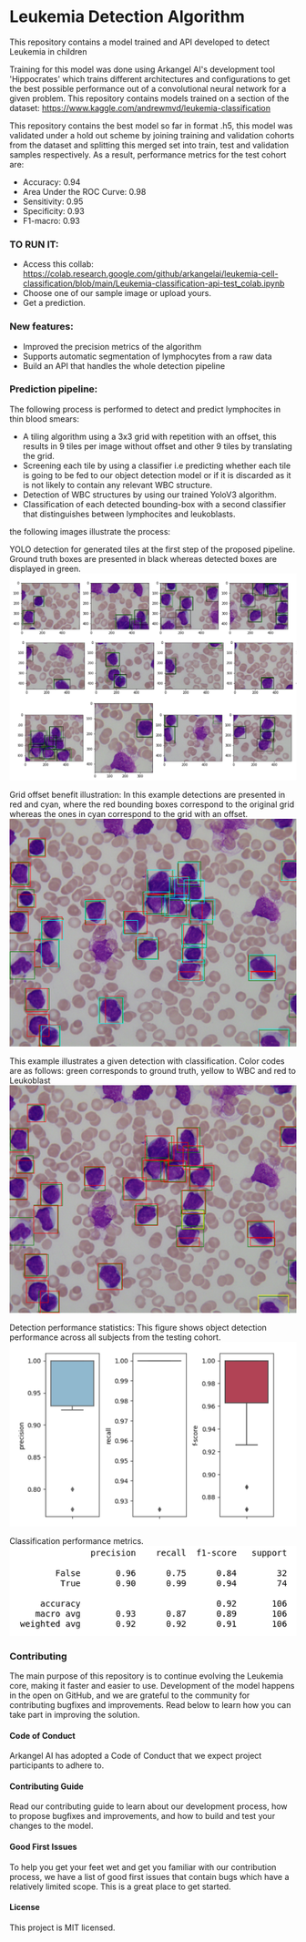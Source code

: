 # Leukemia Detection Algorithm
This repository contains a model trained and API developed to detect Leukemia in children

Training for this model was done using Arkangel AI's development tool 'Hippocrates' which trains different architectures and configurations to get the best possible performance out of a convolutional neural network for a given problem. This repository contains models trained on a section of the dataset: https://www.kaggle.com/andrewmvd/leukemia-classification

This repository contains the best model so far in format .h5, this model was validated under a hold out scheme by joining training and validation cohorts from the dataset and splitting this merged set into train, test and validation samples respectively. As a result, performance metrics for the test cohort are:

* Accuracy: 0.94
* Area Under the ROC Curve: 0.98
* Sensitivity: 0.95
* Specificity: 0.93
* F1-macro: 0.93

### TO RUN IT:

* Access this collab: https://colab.research.google.com/github/arkangelai/leukemia-cell-classification/blob/main/Leukemia-classification-api-test_colab.ipynb
* Choose one of our sample image or upload yours.
* Get a prediction.

### New features:

* Improved the precision metrics of the algorithm
* Supports automatic segmentation of lymphocytes from a raw data
* Build an API that handles the whole detection pipeline

### Prediction pipeline:
The following process is performed to detect and predict lymphocites in thin blood smears:
* A tiling algorithm using a 3x3 grid with repetition with an offset, this results in 9 tiles per image without offset and other 9 tiles by translating the grid.
* Screening each tile by using a classifier i.e predicting whether each tile is going to be fed to our object detection model or if it is discarded as it is not likely to contain any relevant WBC structure.
* Detection of WBC structures by using our trained YoloV3 algorithm.
* Classification of each detected bounding-box with a second classifier that distinguishes between lymphocites and leukoblasts.

the following images illustrate the process:

YOLO detection for generated tiles at the first step of the proposed pipeline. Ground truth boxes are presented in black whereas detected boxes are displayed in green.
![image](./readme_images/1.png)

Grid offset benefit illustration: In this example detections are presented in red and cyan, where the red bounding boxes correspond to the original grid whereas the ones in cyan correspond to the grid with an offset.
![image](./readme_images/2.png)

This example illustrates a given detection with classification. Color codes are as follows: green corresponds to ground truth, yellow to WBC and red to Leukoblast
![image](./readme_images/3.png)

Detection performance statistics: This figure shows object detection performance across all subjects from the testing cohort.
![image](./readme_images/4.png)

Classification performance metrics.
![image](./readme_images/5.png)


### Contributing
The main purpose of this repository is to continue evolving the Leukemia core, making it faster and easier to use. Development of the model happens in the open on GitHub, and we are grateful to the community for contributing bugfixes and improvements. Read below to learn how you can take part in improving the solution.

#### Code of Conduct
Arkangel AI has adopted a Code of Conduct that we expect project participants to adhere to.

#### Contributing Guide
Read our contributing guide to learn about our development process, how to propose bugfixes and improvements, and how to build and test your changes to the model.

#### Good First Issues
To help you get your feet wet and get you familiar with our contribution process, we have a list of good first issues that contain bugs which have a relatively limited scope. This is a great place to get started.

#### License
This project is MIT licensed.


